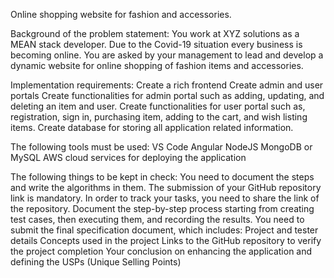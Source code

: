 Online shopping website for fashion and accessories.

Background of the problem statement:
You work at XYZ solutions as a MEAN stack developer. Due to the Covid-19 situation every business is becoming online. You are asked by your management to lead and develop a dynamic website for online shopping of fashion items and accessories.

Implementation requirements:
Create a rich frontend
Create admin and user portals
Create functionalities for admin portal such as adding, updating, and deleting an item and user.
Create functionalities for user portal such as, registration, sign in, purchasing item, adding to the cart, and wish listing items.
Create database for storing all application related information.

The following tools must be used:
VS Code
Angular
NodeJS
MongoDB or MySQL
AWS cloud services for deploying the application

The following things to be kept in check:
You need to document the steps and write the algorithms in them.
The submission of your GitHub repository link is mandatory. In order to track your tasks, you need to share the link of the repository.
Document the step-by-step process starting from creating test cases, then executing them, and recording the results.
You need to submit the final specification document, which includes:
Project and tester details
Concepts used in the project
Links to the GitHub repository to verify the project completion
Your conclusion on enhancing the application and defining the USPs (Unique Selling Points)